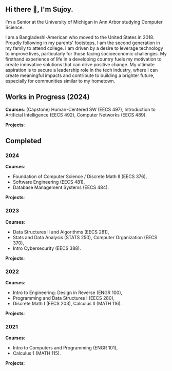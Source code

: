 ## Hi there 👋, I'm Sujoy.
I'm a Senior at the University of Michigan in Ann Arbor studying Computer Science.

I am a Bangladeshi-American who moved to the United States in 2018. Proudly following in my parents' footsteps, I am the second generation in my family to attend college. I am driven by a desire to leverage technology to improve lives, particularly for those facing socioeconomic challenges. My firsthand experience of life in a developing country fuels my motivation to create innovative solutions that can drive positive change. My ultimate aspiration is to secure a leadership role in the tech industry, where I can create meaningful impacts and contribute to building a brighter future, especially for communities similar to my hometown.

## Works in Progress (2024)
**Courses**: (Capstone) Human-Centered SW (EECS 497), Introduction to Artificial Intelligence (EECS 492), Computer Networks (EECS 489).

**Projects**:

## Completed
### 2024
**Courses**: 
- Foundation of Computer Science / Discrete Math II (EECS 376), 
- Software Engineering (EECS 481), 
- Database Management Systems (EECS 484).

**Projects**: 
### 2023
**Courses**: 
- Data Structures II and Algorithms (EECS 281),
- Stats and Data Analysis (STATS 250), Computer Organization (EECS 370),
- Intro Cybersecurity (EECS 388).

**Projects**: 

### 2022
**Courses**: 
- Intro to Engineering: Design in Reverse (ENGR 100),
- Programming and Data Structures I (EECS 280),
- Discrete Math I (EECS 203), Calculus II (MATH 116).

**Projects**: 

### 2021
**Courses**: 
- Intro to Computers and Programming (ENGR 101),
- Calculus 1 (MATH 115).

**Projects**: 

<!--
**Sujoy-Barua/Sujoy-Barua** is a ✨ _special_ ✨ repository because its `README.md` (this file) appears on your GitHub profile.

Here are some ideas to get you started:

- 🔭 I’m currently working on ...
- 🌱 I’m currently learning ...
- 👯 I’m looking to collaborate on ...
- 🤔 I’m looking for help with ...
- 💬 Ask me about ...
- 📫 How to reach me: ...
- 😄 Pronouns: ...
- ⚡ Fun fact: ...
-->
